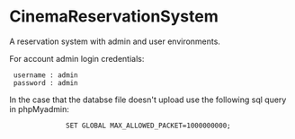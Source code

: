 # CinemaReservationSystem
A reservation system with admin and user environments.

  For account admin login credentials:

     username : admin
     password : admin

In the case that the databse file doesn't upload use the following sql query in phpMyadmin:

                  SET GLOBAL MAX_ALLOWED_PACKET=1000000000;
